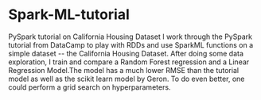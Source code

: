 # Spark-ML-tutorial
PySpark tutorial on California Housing Dataset
I work through the PySpark tutorial from DataCamp to play with RDDs and use SparkML functions on a simple dataset -- the California Housing Dataset. 
After doing some data exploration, I train and compare a Random Forest regression and a Linear Regression Model.The model has a much lower RMSE than the tutorial model as well as the scikit learn model by Geron. 
To do even better, one could perform a grid search on hyperparameters.
